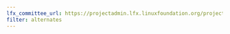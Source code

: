 ```yaml
---
lfx_committee_url: https://projectadmin.lfx.linuxfoundation.org/project/a09410000182dD2AAI/collaboration/committees/bd97129e-42bd-4b18-a8af-88d1e513e994
filter: alternates
---
```

